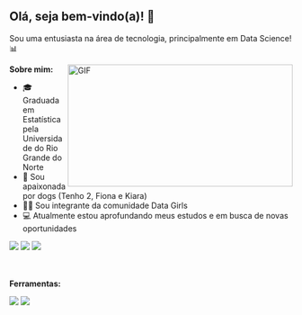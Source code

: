 ## Olá, seja bem-vindo(a)! 👋

 
Sou uma entusiasta na área de tecnologia, principalmente em Data Science! 📊

   <img align="right" alt="GIF" src="https://media.giphy.com/media/h408T6Y5GfmXBKW62l/giphy.gif" width="400" height="217" />

**Sobre mim:**

- 🎓 Graduada em Estatística pela Universidade do Rio Grande do Norte
- 🐶 Sou apaixonada por dogs (Tenho 2, Fiona e Kiara)
- 👩‍💻 Sou integrante da comunidade Data Girls
- 💻 Atualmente estou aprofundando meus estudos e em busca de novas oportunidades

<div> 
 <a href = "mailto:raiannyssoares@gmail.com"><img src="https://img.shields.io/badge/Gmail-D14836?style=for-the-badge&logo=gmail&logoColor=white" target="_blank"></a>
 <a href="https://www.linkedin.com/in/raiannysoares/" target="_blank"><img src="https://img.shields.io/badge/-LinkedIn-%230077B5?style=for-the-badge&logo=linkedin&logoColor=white" target="_blank"></a> 
 <a href="https://instagram.com/raiannyss" target="_blank"><img src="https://img.shields.io/badge/-Instagram-%23E4405F?style=for-the-badge&logo=instagram&logoColor=white" target="_blank"></a>  
</div>


</br>
<br>

**Ferramentas:**
<div> 
 <img src="https://img.shields.io/badge/Python-14354C?style=for-the-badge&logo=python&logoColor=white" target="_blank"></a>
 <img src="https://img.shields.io/badge/R-276DC3?style=for-the-badge&logo=r&logoColor=white" target="_blank"></a>  
</div>

</br>
